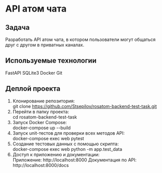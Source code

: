 # API атом чата

## Задача
Разработать API атом чата, в котором пользователи могут общаться друг с другом в приватных каналах.

## Используемые технологии
FastAPI
SQLite3
Docker
Git

## Деплой проекта
1. Клонирование репозитория:<br>
   git clone https://github.com/Stsepilov/rosatom-backend-test-task.git
2. Перейти в папку проекта:<br>
   cd rosatom-backend-test-task
3. Запуск Docker Compose:<br>
   docker-compose up --build
4. Запуск unit-тестов для проверки всех методов API:<br>
   docker-compose exec web pytest
5. Создание тестовых данных с помощью скрипта:<br>
   docker-compose exec web python -m app.test_data
6. Доступ к приложению и документации:<br>
   Приложение: http://localhost:8000
   Документация по API: http://localhost:8000/docs
